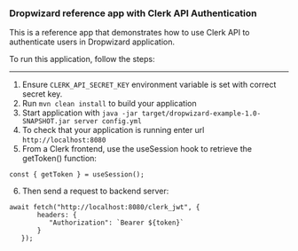 ### Dropwizard reference app with Clerk API Authentication

This is a reference app that demonstrates how to use Clerk API to authenticate users in Dropwizard application.

To run this application, follow the steps:

---
1. Ensure `CLERK_API_SECRET_KEY` environment variable is set with correct secret key.
2. Run `mvn clean install` to build your application
3. Start application with `java -jar target/dropwizard-example-1.0-SNAPSHOT.jar server config.yml`
4. To check that your application is running enter url `http://localhost:8080`
5. From a Clerk frontend, use the useSession hook to retrieve the getToken() function:
```
const { getToken } = useSession();
```
6. Then send a request to backend server:
```
await fetch("http://localhost:8080/clerk_jwt", {
       headers: {
          "Authorization": `Bearer ${token}`
       }
   });
```